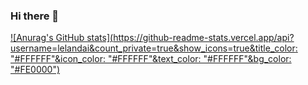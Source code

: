 ### Hi there 👋
[![Anurag's GitHub stats](https://github-readme-stats.vercel.app/api?username=lelandai&count_private=true&show_icons=true&title_color: "#FFFFFF"&icon_color: "#FFFFFF"&text_color: "#FFFFFF"&bg_color: "#FE0000")](https://github.com/anuraghazra/github-readme-stats)

<!--
**lelandai/lelandai** is a ✨ _special_ ✨ repository because its `README.md` (this file) appears on your GitHub profile.

Here are some ideas to get you started:

- 🔭 I’m currently working on ...
- 🌱 I’m currently learning ...
- 👯 I’m looking to collaborate on ...
- 🤔 I’m looking for help with ...
- 💬 Ask me about ...
- 📫 How to reach me: ...
- 😄 Pronouns: ...
- ⚡ Fun fact: ...
-->
